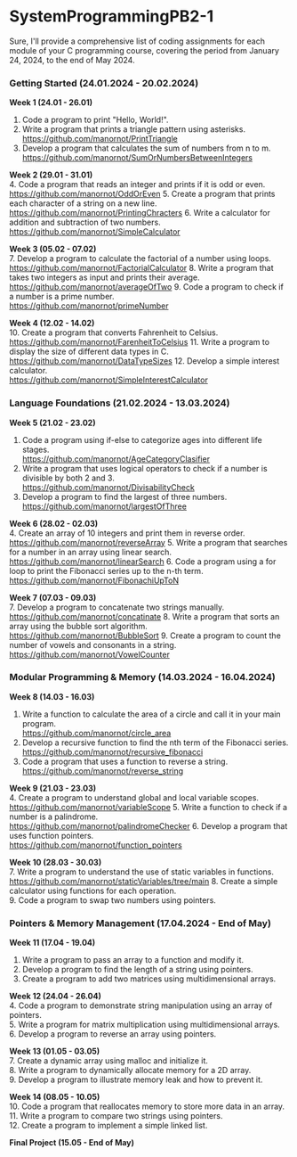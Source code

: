 # SystemProgrammingPB2-1
Sure, I'll provide a comprehensive list of coding assignments for each module of your C programming course, covering the period from January 24, 2024, to the end of May 2024.

### Getting Started (24.01.2024 - 20.02.2024)<br />
**Week 1 (24.01 - 26.01)**<br />

1. Code a program to print "Hello, World!". <br />
2. Write a program that prints a triangle pattern using asterisks. <br />
https://github.com/manornot/PrintTriangle
3. Develop a program that calculates the sum of numbers from n to m.<br />
https://github.com/manornot/SumOrNumbersBetweenIntegers

**Week 2 (29.01 - 31.01)** <br />
4. Code a program that reads an integer and prints if it is odd or even. <br />
https://github.com/manornot/OddOrEven
5. Create a program that prints each character of a string on a new line. <br />
https://github.com/manornot/PrintingChracters
6. Write a calculator for addition and subtraction of two numbers. <br />
https://github.com/manornot/SimpleCalculator

**Week 3 (05.02 - 07.02)** <br />
7. Develop a program to calculate the factorial of a number using loops. <br />
https://github.com/manornot/FactorialCalculator
8. Write a program that takes two integers as input and prints their average. <br />
https://github.com/manornot/averageOfTwo
9. Code a program to check if a number is a prime number. <br />
https://github.com/manornot/primeNumber

**Week 4 (12.02 - 14.02)** <br />
10. Create a program that converts Fahrenheit to Celsius. <br />
https://github.com/manornot/FarenheitToCelsius
11. Write a program to display the size of different data types in C. <br />
https://github.com/manornot/DataTypeSizes
12. Develop a simple interest calculator. <br />
https://github.com/manornot/SimpleInterestCalculator

### Language Foundations (21.02.2024 - 13.03.2024) <br />
**Week 5 (21.02 - 23.02)** <br />
1. Code a program using if-else to categorize ages into different life stages.<br />
https://github.com/manornot/AgeCategoryClasifier
2. Write a program that uses logical operators to check if a number is divisible by both 2 and 3. <br />
https://github.com/manornot/DivisabilityCheck
3. Develop a program to find the largest of three numbers. <br />
https://github.com/manornot/largestOfThree

**Week 6 (28.02 - 02.03)** <br />
4. Create an array of 10 integers and print them in reverse order. <br />
https://github.com/manornot/reverseArray
5. Write a program that searches for a number in an array using linear search. <br />
https://github.com/manornot/linearSearch
6. Code a program using a for loop to print the Fibonacci series up to the n-th term.<br />
https://github.com/manornot/FibonachiUpToN

**Week 7 (07.03 - 09.03)** <br />
7. Develop a program to concatenate two strings manually. <br />
https://github.com/manornot/concatinate
8. Write a program that sorts an array using the bubble sort algorithm. <br />
https://github.com/manornot/BubbleSort
9. Create a program to count the number of vowels and consonants in a string. <br />
https://github.com/manornot/VowelCounter

### Modular Programming & Memory (14.03.2024 - 16.04.2024) <br />
**Week 8 (14.03 - 16.03)** <br />
1. Write a function to calculate the area of a circle and call it in your main program. <br />
https://github.com/manornot/circle_area
2. Develop a recursive function to find the nth term of the Fibonacci series. <br />
https://github.com/manornot/recursive_fibonacci
3. Code a program that uses a function to reverse a string. <br />
https://github.com/manornot/reverse_string

**Week 9 (21.03 - 23.03)** <br />
4. Create a program to understand global and local variable scopes. <br />
https://github.com/manornot/variableScope
5. Write a function to check if a number is a palindrome. <br />
https://github.com/manornot/palindromeChecker
6. Develop a program that uses function pointers. <br />
https://github.com/manornot/function_pointers

**Week 10 (28.03 - 30.03)** <br />
7. Write a program to understand the use of static variables in functions. <br />
https://github.com/manornot/staticVariables/tree/main
8. Create a simple calculator using functions for each operation. <br />
9. Code a program to swap two numbers using pointers. <br />

### Pointers & Memory Management (17.04.2024 - End of May) <br />
**Week 11 (17.04 - 19.04)**<br />
1. Write a program to pass an array to a function and modify it. <br />
2. Develop a program to find the length of a string using pointers. <br />
3. Create a program to add two matrices using multidimensional arrays. <br />

**Week 12 (24.04 - 26.04)** <br />
4. Code a program to demonstrate string manipulation using an array of pointers. <br />
5. Write a program for matrix multiplication using multidimensional arrays. <br />
6. Develop a program to reverse an array using pointers. <br />

**Week 13 (01.05 - 03.05)** <br />
7. Create a dynamic array using malloc and initialize it. <br />
8. Write a program to dynamically allocate memory for a 2D array.<br />
9. Develop a program to illustrate memory leak and how to prevent it. <br />

**Week 14 (08.05 - 10.05)** <br />
10. Code a program that reallocates memory to store more data in an array. <br />
11. Write a program to compare two strings using pointers. <br />
12. Create a program to implement a simple linked list. <br />

**Final Project (15.05 - End of May)** <br />
